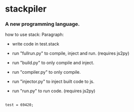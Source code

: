 # stackpiler
### A new programming language.

how to use stack:
Paragraph:
  - write code in test.stack

  - run "fullrun.py" to compile, inject and run. (requires js2py) <br>
  - run "build.py" to only compile and inject. <br>
  - run "compiler.py" to only compile. <br>
  - run "injector.py" to inject built code to js. <br>
  - run "run.py" to run code. (requires js2py)<br><br>


```
test = 69420;
```
